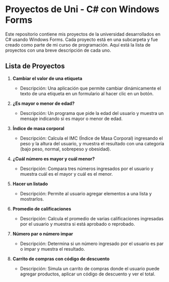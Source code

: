 # Proyectos de Uni - C# con Windows Forms

Este repositorio contiene mis proyectos de la universidad desarrollados en C# usando Windows Forms. Cada proyecto está en una subcarpeta y fue creado como parte de mi curso de programación. Aquí está la lista de proyectos con una breve descripción de cada uno.

## Lista de Proyectos

1. **Cambiar el valor de una etiqueta**  
   - Descripción: Una aplicación que permite cambiar dinámicamente el texto de una etiqueta en un formulario al hacer clic en un botón.

2. **¿Es mayor o menor de edad?**  
   - Descripción: Un programa que pide la edad del usuario y muestra un mensaje indicando si es mayor o menor de edad.

3. **Índice de masa corporal**  
   - Descripción: Calcula el IMC (Índice de Masa Corporal) ingresando el peso y la altura del usuario, y muestra el resultado con una categoría (bajo peso, normal, sobrepeso y obesidad).

4. **¿Cuál número es mayor y cuál menor?**  
   - Descripción: Compara tres números ingresados por el usuario y muestra cuál es el mayor y cuál es el menor.

5. **Hacer un listado**   
   - Descripción: Permite al usuario agregar elementos a una lista y mostrarlos.

6. **Promedio de calificaciones**   
   - Descripción: Calcula el promedio de varias calificaciones ingresadas por el usuario y muestra si está aprobado o reprobado.

7. **Número par o número impar**  
   - Descripción: Determina si un número ingresado por el usuario es par o impar y muestra el resultado.

8. **Carrito de compras con código de descuento**  
   - Descripción: Simula un carrito de compras donde el usuario puede agregar productos, aplicar un código de descuento y ver el total.
